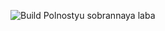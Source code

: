 ![Build](https://github.com/tuchinanna/homework04/actions/workflows/build.yml/badge.svg)
Polnostyu sobrannaya laba
